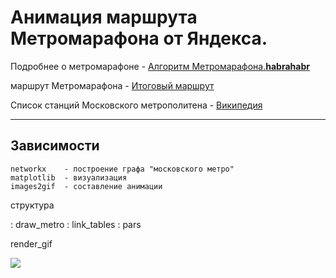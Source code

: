 Анимация маршрута Метромарафона от Яндекса.
===================

Подробнее о метромарафоне -   [Алгоритм Метромарафона.**habrahabr**](https://habrahabr.ru/company/yandex/blog/301030/)

маршрут Метромарафона - [Итоговый маршрут](https://docs.google.com/spreadsheets/d/1f1clOqt174ja8csqk6q3CjaXqk8H6Q_MxaP62ojWnls/pubhtml)

Список станций Московского метрополитена - [Википедия](https://ru.wikipedia.org/wiki/Список_станций_Московского_метрополитена)

----------

Зависимости
-------------

```
networkx    - построение графа "московского метро"
matplotlib  - визуализация
images2gif  - составление анимации
```

структура

: draw_metro
: link_tables
: pars

render_gif

[![](https://cdn.monetizejs.com/resources/button-32.png)](https://monetizejs.com/authorize?client_id=ESTHdCYOi18iLhhO&summary=true)
